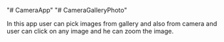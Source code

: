 "# CameraApp" 
"# CameraGalleryPhoto" 

In this app user can pick images from gallery and also from camera and user can click on any image and he can zoom the image.
